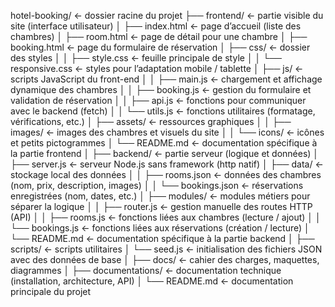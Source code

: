 hotel-booking/                          ← dossier racine du projet
├── frontend/                           ← partie visible du site (interface utilisateur)
│   ├── index.html                      ← page d’accueil (liste des chambres)
│   ├── room.html                       ← page de détail pour une chambre
│   ├── booking.html                    ← page du formulaire de réservation
│   ├── css/                            ← dossier des styles
│   │   ├── style.css                   ← feuille principale de style
│   │   └── responsive.css              ← styles pour l’adaptation mobile / tablette
│   ├── js/                             ← scripts JavaScript du front-end
│   │   ├── main.js                     ← chargement et affichage dynamique des chambres
│   │   ├── booking.js                  ← gestion du formulaire et validation de réservation
│   │   ├── api.js                      ← fonctions pour communiquer avec le backend (fetch)
│   │   └── utils.js                    ← fonctions utilitaires (formatage, vérifications, etc.)
│   ├── assets/                         ← ressources graphiques
│   │   ├── images/                     ← images des chambres et visuels du site
│   │   └── icons/                      ← icônes et petits pictogrammes
│   └── README.md                       ← documentation spécifique à la partie frontend
│
├── backend/                            ← partie serveur (logique et données)
│   ├── server.js                       ← serveur Node.js sans framework (http natif)
│   ├── data/                           ← stockage local des données
│   │   ├── rooms.json                  ← données des chambres (nom, prix, description, images)
│   │   └── bookings.json               ← réservations enregistrées (nom, dates, etc.)
│   ├── modules/                        ← modules métiers pour séparer la logique
│   │   ├── router.js                   ← gestion manuelle des routes HTTP (API)
│   │   ├── rooms.js                    ← fonctions liées aux chambres (lecture / ajout)
│   │   └── bookings.js                 ← fonctions liées aux réservations (création / lecture)
│   └── README.md                       ← documentation spécifique à la partie backend
│
├── scripts/                            ← scripts utilitaires
│   └── seed.js                         ← initialisation des fichiers JSON avec des données de base
│
├── docs/                               ← cahier des charges, maquettes, diagrammes
│
├── documentations/                     ← documentation technique (installation, architecture, API)
│
└── README.md                           ← documentation principale du projet
